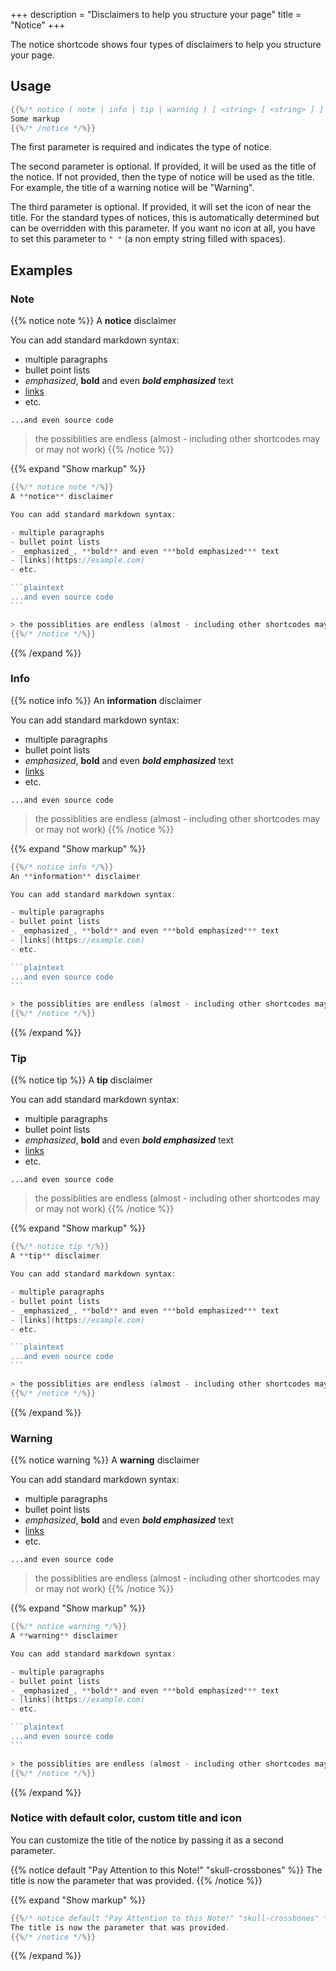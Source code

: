 +++
description = "Disclaimers to help you structure your page"
title = "Notice"
+++

The notice shortcode shows four types of disclaimers to help you structure your page.

## Usage

````go
{{%/* notice ( note | info | tip | warning ) [ <string> [ <string> ] ] */%}}
Some markup
{{%/* /notice */%}}
````

The first parameter is required and indicates the type of notice.

The second parameter is optional. If provided, it will be used as the title of the notice. If not provided, then the type of notice will be used as the title. For example, the title of a warning notice will be "Warning".

The third parameter is optional. If provided, it will set the icon of near the title. For the standard types of notices, this is automatically determined but can be overridden with this parameter. If you want no icon at all, you have to set this parameter to `" "` (a non empty string filled with spaces).
## Examples

### Note

{{% notice note %}}
A **notice** disclaimer

You can add standard markdown syntax:

- multiple paragraphs
- bullet point lists
- _emphasized_, **bold** and even ***bold emphasized*** text
- [links](https://example.com)
- etc.

```plaintext
...and even source code
```

> the possiblities are endless (almost - including other shortcodes may or may not work)
{{% /notice %}}

{{% expand "Show markup" %}}
````go
{{%/* notice note */%}}
A **notice** disclaimer

You can add standard markdown syntax:

- multiple paragraphs
- bullet point lists
- _emphasized_, **bold** and even ***bold emphasized*** text
- [links](https://example.com)
- etc.

```plaintext
...and even source code
```

> the possiblities are endless (almost - including other shortcodes may or may not work)
{{%/* /notice */%}}
````
{{% /expand %}}

### Info

{{% notice info %}}
An **information** disclaimer

You can add standard markdown syntax:

- multiple paragraphs
- bullet point lists
- _emphasized_, **bold** and even ***bold emphasized*** text
- [links](https://example.com)
- etc.

```plaintext
...and even source code
```

> the possiblities are endless (almost - including other shortcodes may or may not work)
{{% /notice %}}

{{% expand "Show markup" %}}
````go
{{%/* notice info */%}}
An **information** disclaimer

You can add standard markdown syntax:

- multiple paragraphs
- bullet point lists
- _emphasized_, **bold** and even ***bold emphasized*** text
- [links](https://example.com)
- etc.

```plaintext
...and even source code
```

> the possiblities are endless (almost - including other shortcodes may or may not work)
{{%/* /notice */%}}
````
{{% /expand %}}

### Tip

{{% notice tip %}}
A **tip** disclaimer

You can add standard markdown syntax:

- multiple paragraphs
- bullet point lists
- _emphasized_, **bold** and even ***bold emphasized*** text
- [links](https://example.com)
- etc.

```plaintext
...and even source code
```

> the possiblities are endless (almost - including other shortcodes may or may not work)
{{% /notice %}}

{{% expand "Show markup" %}}
````go
{{%/* notice tip */%}}
A **tip** disclaimer

You can add standard markdown syntax:

- multiple paragraphs
- bullet point lists
- _emphasized_, **bold** and even ***bold emphasized*** text
- [links](https://example.com)
- etc.

```plaintext
...and even source code
```

> the possiblities are endless (almost - including other shortcodes may or may not work)
{{%/* /notice */%}}
````
{{% /expand %}}

### Warning

{{% notice warning %}}
A **warning** disclaimer

You can add standard markdown syntax:

- multiple paragraphs
- bullet point lists
- _emphasized_, **bold** and even ***bold emphasized*** text
- [links](https://example.com)
- etc.

```plaintext
...and even source code
```

> the possiblities are endless (almost - including other shortcodes may or may not work)
{{% /notice %}}

{{% expand "Show markup" %}}
````go
{{%/* notice warning */%}}
A **warning** disclaimer

You can add standard markdown syntax:

- multiple paragraphs
- bullet point lists
- _emphasized_, **bold** and even ***bold emphasized*** text
- [links](https://example.com)
- etc.

```plaintext
...and even source code
```

> the possiblities are endless (almost - including other shortcodes may or may not work)
{{%/* /notice */%}}
````
{{% /expand %}}

### Notice with default color, custom title and icon

You can customize the title of the notice by passing it as a second parameter.

{{% notice default "Pay Attention to this Note!" "skull-crossbones" %}}
The title is now the parameter that was provided.
{{% /notice %}}

{{% expand "Show markup" %}}
````go
{{%/* notice default "Pay Attention to this Note!" "skull-crossbones" */%}}
The title is now the parameter that was provided.
{{%/* /notice */%}}
````
{{% /expand %}}
